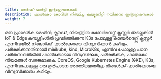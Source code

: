 ```yaml
---
title: തേർഡ്-പാർട്ടി ഇന്റഗ്രേഷനുകൾ
description: ഫാൽ‌കോ കോറിൽ‌ നിർമ്മിച്ച കമ്മ്യൂണിറ്റി നയിക്കുന്ന ഇന്റഗ്രേഷനുകൾ
weight: 7
---
```

ഒരു പ്രാദേശിക മെഷീൻ, ക്ലൗഡ്, നിയന്ത്രിത കുബേർനെറ്റ്സ് ക്ലസ്റ്റർ അല്ലെങ്കിൽ IoT & Edge കമ്പ്യൂട്ടിംഗിൽ പ്രവർത്തിക്കുന്ന K3s പോലുള്ള കുബേർനെറ്റ്സ് ക്ലസ്റ്റർ എന്നിവയിൽ നിങ്ങൾക്ക് ഫാൽക്കോയെ വിന്യസിക്കാൻ കഴിയും. പരീക്ഷിക്കുന്നതിനായി minikube, kind, MicroK8s, എന്നിവ പോലുള്ള പഠന പരിതസ്ഥിതിയിൽ ഫാൽക്കോയെ വിന്യസിക്കുക, പരീക്ഷിക്കുക, ഫാൽ‌കോ നിയമങ്ങൾ സജ്ജമാക്കുക. CoreOS, Google Kubernetes Engine (GKE), K3s, എന്നിവപോലുള്ള ഒരു ഉൽ‌പാദന അന്തരീക്ഷത്തിലും നിങ്ങൾക്ക് ഫാൽക്കോയെ വിന്യസിക്കാനും കഴിയും.
